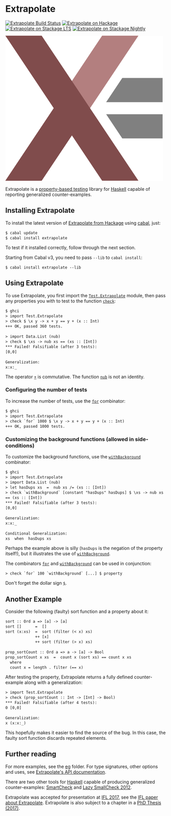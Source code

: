 Extrapolate
===========

[![Extrapolate Build Status][build-status]][build-log]
[![Extrapolate on Hackage][hackage-version]][extrapolate-on-hackage]
[![Extrapolate on Stackage LTS][stackage-lts-badge]][extrapolate-on-stackage-lts]
[![Extrapolate on Stackage Nightly][stackage-nightly-badge]][extrapolate-on-stackage-nightly]

![Extrapolate logo][extrapolate-logo]

Extrapolate is a [property-based testing] library for [Haskell]
capable of reporting generalized counter-examples.


Installing Extrapolate
----------------------

To install the latest version of [Extrapolate from Hackage] using [cabal], just:

	$ cabal update
	$ cabal install extrapolate

To test if it installed correctly, follow through the next section.

Starting from Cabal v3, you need to pass `--lib` to `cabal install`:

	$ cabal install extrapolate --lib


Using Extrapolate
-----------------

To use Extrapolate, you first import the [`Test.Extrapolate`] module,
then pass any properties you with to test to the function [`check`]:

	$ ghci
	> import Test.Extrapolate
	> check $ \x y -> x + y == y + (x :: Int)
	+++ OK, passed 360 tests.

	> import Data.List (nub)
	> check $ \xs -> nub xs == (xs :: [Int])
	*** Failed! Falsifiable (after 3 tests):
	[0,0]

	Generalization:
	x:x:_

The operator [`+`] is commutative.  The function [`nub`] is not an identity.


### Configuring the number of tests

To increase the number of tests, use the [`for`] combinator:

	$ ghci
	> import Test.Extrapolate
	> check `for` 1000 $ \x y -> x + y == y + (x :: Int)
	+++ OK, passed 1000 tests.


### Customizing the background functions (allowed in side-conditions)

To customize the background functions, use the [`withBackground`] combinator:

	$ ghci
	> import Test.Extrapolate
	> import Data.List (nub)
	> let hasDups xs  =  nub xs /= (xs :: [Int])
	> check `withBackground` [constant "hasDups" hasDups] $ \xs -> nub xs == (xs :: [Int])
	*** Failed! Falsifiable (after 3 tests):
	[0,0]

	Generalization:
	x:x:_

	Conditional Generalization:
	xs  when  hasDups xs

Perhaps the example above is silly (`hasDups` is the negation of the property
itself!), but it illustrates the use of [`withBackground`].


The combinators [`for`] and [`withBackground`] can be used in conjunction:

	> check `for` 100 `withBackground` [...] $ property

Don't forget the dollar sign [`$`].


Another Example
---------------

Consider the following (faulty) sort function and a property about it:

    sort :: Ord a => [a] -> [a]
    sort []      =  []
    sort (x:xs)  =  sort (filter (< x) xs)
                 ++ [x]
                 ++ sort (filter (> x) xs)

    prop_sortCount :: Ord a => a -> [a] -> Bool
    prop_sortCount x xs  =  count x (sort xs) == count x xs
      where
      count x = length . filter (== x)

After testing the property, Extrapolate returns a fully defined counter-example
along with a generalization:

    > import Test.Extrapolate
    > check (prop_sortCount :: Int -> [Int] -> Bool)
    *** Failed! Falsifiable (after 4 tests):
    0 [0,0]

    Generalization:
    x (x:x:_)

This hopefully makes it easier to find the source of the bug.  In this case,
the faulty sort function discards repeated elements.


Further reading
---------------

For more examples, see the [eg](eg) folder.
For type signatures, other options and uses,
see [Extrapolate's API documentation].

There are two other tools for [Haskell] capable of producing generalized
counter-examples: [SmartCheck] and [Lazy SmallCheck 2012].

Extrapolate was accepted for presentation at [IFL 2017], see the
[IFL paper about Extrapolate](https://matela.com.br/paper/extrapolate.pdf).
Extrapolate is also subject to a chapter in a [PhD Thesis (2017)].

[extrapolate-on-hackage]:          https://hackage.haskell.org/package/extrapolate
[Extrapolate from Hackage]:        https://hackage.haskell.org/package/extrapolate
[Extrapolate's API documentation]: https://hackage.haskell.org/package/extrapolate/docs/Test-Extrapolate.html
[`Test.Extrapolate`]:              https://hackage.haskell.org/package/extrapolate/docs/Test-Extrapolate.html
[`check`]:                         https://hackage.haskell.org/package/extrapolate/docs/Test-Extrapolate.html#v:check
[`for`]:                           https://hackage.haskell.org/package/extrapolate/docs/Test-Extrapolate.html#v:for
[`withBackground`]:                https://hackage.haskell.org/package/extrapolate/docs/Test-Extrapolate.html#v:withBackground
[`$`]:                             https://hackage.haskell.org/package/base-4.10.0.0/docs/Prelude.html#v:-36-
[`+`]:                             https://hackage.haskell.org/package/base/docs/Prelude.html#v:-43-
[`nub`]:                           https://hackage.haskell.org/package/base/docs/Data-List.html#v:nub
[Haskell]:                         https://www.haskell.org/
[cabal]:                           https://www.haskell.org/cabal/
[property-based testing]:          https://github.com/rudymatela/leancheck/blob/master/doc/tutorial.md

[IFL 2017]:             http://iflconference.org/
[SmartCheck]:           https://github.com/leepike/SmartCheck
[Lazy SmallCheck 2012]: https://github.com/UoYCS-plasma/lazysmallcheck2012
[PhD Thesis (2017)]: https://matela.com.br/paper/rudy-phd-thesis-2017.pdf

[extrapolate-logo]: https://github.com/rudymatela/extrapolate/raw/master/doc/extrapolate.svg?sanitize=true

[build-log]:    https://github.com/rudymatela/extrapolate/actions/workflows/build.yml
[build-status]: https://github.com/rudymatela/extrapolate/actions/workflows/build.yml/badge.svg
[hackage-version]: https://img.shields.io/hackage/v/extrapolate.svg
[stackage-lts-badge]:              https://stackage.org/package/extrapolate/badge/lts
[stackage-nightly-badge]:          https://stackage.org/package/extrapolate/badge/nightly
[extrapolate-on-stackage]:         https://stackage.org/package/extrapolate
[extrapolate-on-stackage-lts]:     https://stackage.org/lts/package/extrapolate
[extrapolate-on-stackage-nightly]: https://stackage.org/nightly/package/extrapolate
